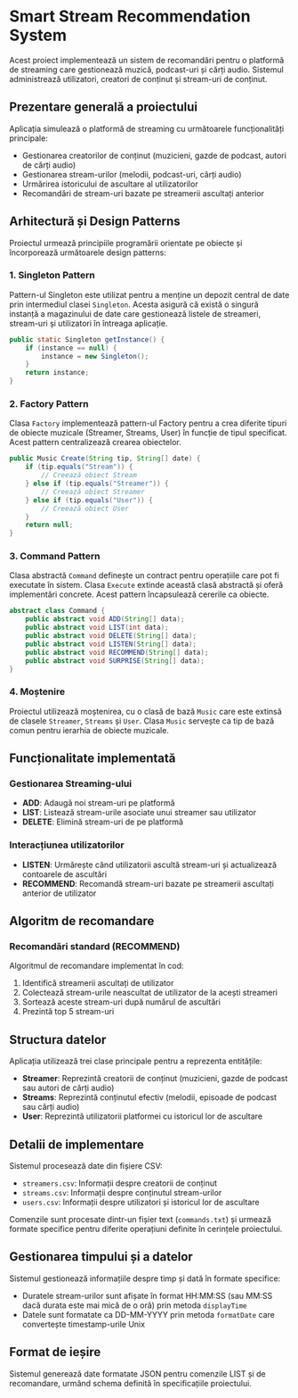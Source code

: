 # Smart Stream Recommendation System

Acest proiect implementează un sistem de recomandări pentru o platformă de streaming care gestionează muzică, podcast-uri și cărți audio. Sistemul administrează utilizatori, creatori de conținut și stream-uri de conținut.

## Prezentare generală a proiectului

Aplicația simulează o platformă de streaming cu următoarele funcționalități principale:
- Gestionarea creatorilor de conținut (muzicieni, gazde de podcast, autori de cărți audio)
- Gestionarea stream-urilor (melodii, podcast-uri, cărți audio)
- Urmărirea istoricului de ascultare al utilizatorilor
- Recomandări de stream-uri bazate pe streamerii ascultați anterior

## Arhitectură și Design Patterns

Proiectul urmează principiile programării orientate pe obiecte și încorporează următoarele design patterns:

### 1. Singleton Pattern
Pattern-ul Singleton este utilizat pentru a menține un depozit central de date prin intermediul clasei `Singleton`. Acesta asigură că există o singură instanță a magazinului de date care gestionează listele de streameri, stream-uri și utilizatori în întreaga aplicație.

```java
public static Singleton getInstance() {
    if (instance == null) {
        instance = new Singleton();
    }
    return instance;
}
```

### 2. Factory Pattern
Clasa `Factory` implementează pattern-ul Factory pentru a crea diferite tipuri de obiecte muzicale (Streamer, Streams, User) în funcție de tipul specificat. Acest pattern centralizează crearea obiectelor.

```java
public Music Create(String tip, String[] date) {
    if (tip.equals("Stream")) {
        // Creează obiect Stream
    } else if (tip.equals("Streamer")) {
        // Creează obiect Streamer
    } else if (tip.equals("User")) {
        // Creează obiect User
    }
    return null;
}
```

### 3. Command Pattern
Clasa abstractă `Command` definește un contract pentru operațiile care pot fi executate în sistem. Clasa `Execute` extinde această clasă abstractă și oferă implementări concrete. Acest pattern încapsulează cererile ca obiecte.

```java
abstract class Command {
    public abstract void ADD(String[] data);
    public abstract void LIST(int data);
    public abstract void DELETE(String[] data);
    public abstract void LISTEN(String[] data);
    public abstract void RECOMMEND(String[] data);
    public abstract void SURPRISE(String[] data);
}
```

### 4. Moștenire
Proiectul utilizează moștenirea, cu o clasă de bază `Music` care este extinsă de clasele `Streamer`, `Streams` și `User`. Clasa `Music` servește ca tip de bază comun pentru ierarhia de obiecte muzicale.

## Funcționalitate implementată

### Gestionarea Streaming-ului
- **ADD**: Adaugă noi stream-uri pe platformă
- **LIST**: Listează stream-urile asociate unui streamer sau utilizator
- **DELETE**: Elimină stream-uri de pe platformă

### Interacțiunea utilizatorilor
- **LISTEN**: Urmărește când utilizatorii ascultă stream-uri și actualizează contoarele de ascultări
- **RECOMMEND**: Recomandă stream-uri bazate pe streamerii ascultați anterior de utilizator

## Algoritm de recomandare

### Recomandări standard (RECOMMEND)
Algoritmul de recomandare implementat în cod:
1. Identifică streamerii ascultați de utilizator
2. Colectează stream-urile neascultat de utilizator de la acești streameri
3. Sortează aceste stream-uri după numărul de ascultări 
4. Prezintă top 5 stream-uri

## Structura datelor

Aplicația utilizează trei clase principale pentru a reprezenta entitățile:
- **Streamer**: Reprezintă creatorii de conținut (muzicieni, gazde de podcast sau autori de cărți audio)
- **Streams**: Reprezintă conținutul efectiv (melodii, episoade de podcast sau cărți audio)
- **User**: Reprezintă utilizatorii platformei cu istoricul lor de ascultare

## Detalii de implementare

Sistemul procesează date din fișiere CSV:
- `streamers.csv`: Informații despre creatorii de conținut
- `streams.csv`: Informații despre conținutul stream-urilor
- `users.csv`: Informații despre utilizatori și istoricul lor de ascultare

Comenzile sunt procesate dintr-un fișier text (`commands.txt`) și urmează formate specifice pentru diferite operațiuni definite în cerințele proiectului.

## Gestionarea timpului și a datelor

Sistemul gestionează informațiile despre timp și dată în formate specifice:
- Duratele stream-urilor sunt afișate în format HH:MM:SS (sau MM:SS dacă durata este mai mică de o oră) prin metoda `displayTime`
- Datele sunt formatate ca DD-MM-YYYY prin metoda `formatDate` care convertește timestamp-urile Unix

## Format de ieșire

Sistemul generează date formatate JSON pentru comenzile LIST și de recomandare, urmând schema definită în specificațiile proiectului.

